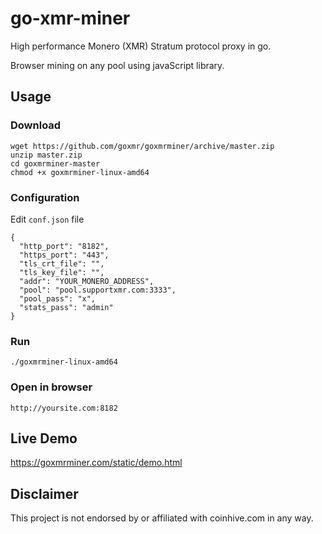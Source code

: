 # go-xmr-miner

High performance Monero (XMR) Stratum protocol proxy in go.

Browser mining on any pool using javaScript library.

## Usage

### Download

```
wget https://github.com/goxmr/goxmrminer/archive/master.zip
unzip master.zip
cd goxmrminer-master
chmod +x goxmrminer-linux-amd64
```

### Configuration

Edit `conf.json` file

```
{
  "http_port": "8182",
  "https_port": "443",
  "tls_crt_file": "",
  "tls_key_file": "",
  "addr": "YOUR_MONERO_ADDRESS",
  "pool": "pool.supportxmr.com:3333",
  "pool_pass": "x",
  "stats_pass": "admin"
}
```

### Run

```
./goxmrminer-linux-amd64
```

### Open in browser

```
http://yoursite.com:8182
```
## Live Demo

https://goxmrminer.com/static/demo.html

## Disclaimer

This project is not endorsed by or affiliated with coinhive.com in any way.
